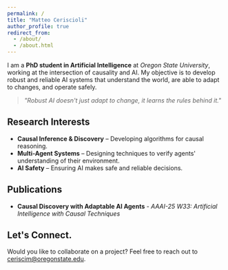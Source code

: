 ```yaml
---
permalink: /
title: "Matteo Ceriscioli"
author_profile: true
redirect_from: 
  - /about/
  - /about.html
---
```


I am a **PhD student in Artificial Intelligence** at *Oregon State University*, working at the intersection of causality and AI. My objective is to develop robust and reliable AI systems that understand the world, are able to adapt to changes, and operate safely.

> *"Robust AI doesn't just adapt to change, it learns the rules behind it."*

## Research Interests
- **Causal Inference & Discovery** – Developing algorithms for causal reasoning.
- **Multi-Agent Systems** – Designing techniques to verify agents' understanding of their environment.
- **AI Safety** – Ensuring AI makes safe and reliable decisions.

## Publications

- **Causal Discovery with Adaptable AI Agents** - *AAAI-25 W33: Artificial Intelligence with Causal Techniques*

<!--### Ongoing Work
- **A Causal Framework for AI Safety** - *In preparation for UAI-25*
- **On the Efficacy of Discrete Curvature in Message-Passing Graph Neural Networks** - *In preparation*

### Peer-reviewed papers-->

<!-- - **Causal Discovery via Adaptive Agents in Multi-Agent and Sequential Decision Tasks** - *AAMAS-25 Adaptive Agents Workshop* -->


## Let's Connect.
Would you like to collaborate on a project? Feel free to reach out to ceriscim@oregonstate.edu.
